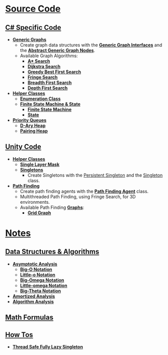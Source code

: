 # [Source Code](CSharpProjectUnity/Assets/_src)
## [C# Specific Code](CSharpProjectUnity/Assets/_src/_src%20C%23)
- [**Generic Graphs**](CSharpProjectUnity/Assets/_src/_src%20C%23/Generic%20Graphs)
    - Create graph data structures with the [**Generic Graph Interfaces**](CSharpProjectUnity/Assets/_src/_src%20C%23/Generic%20Graphs/Graph%20Interfaces) and the [**Abstract Generic Graph Nodes**](CSharpProjectUnity/Assets/_src/_src%20C%23/Generic%20Graphs/Abstract%20Graph%20Nodes).
    - Available Graph Algorithms:
      - [**A\* Search**](CSharpProjectUnity/Assets/_src/_src%20C%23/Generic%20Graphs/Graph%20Search/Dynamic%20Graph%20Searcher%20Algorithms/AStarSearch.cs)
      - [**Dijkstra Search**](CSharpProjectUnity/Assets/_src/_src%20C%23/Generic%20Graphs/Graph%20Search/Dynamic%20Graph%20Searcher%20Algorithms/DijkstraSearch.cs)
      - [**Greedy Best First Search**](CSharpProjectUnity/Assets/_src/_src%20C%23/Generic%20Graphs/Graph%20Search/Dynamic%20Graph%20Searcher%20Algorithms/GreedyBestFirstSearch.cs)
      - [**Fringe Search**](CSharpProjectUnity/Assets/_src/_src%20C%23/Generic%20Graphs/Graph%20Search/FringeSearch.cs)
      - [**Breadth First Search**](CSharpProjectUnity/Assets/_src/_src%20C%23/Generic%20Graphs/Graph%20Traversal/BreadthFirstSearch.cs)
      - [**Depth First Search**](CSharpProjectUnity/Assets/_src/_src%20C%23/Generic%20Graphs/Graph%20Traversal/DepthFirstSearch.cs)
- [**Helper Classes**](CSharpProjectUnity/Assets/_src/_src%20C%23/Helper%20Classes)
  - [**Enumeration Class**](CSharpProjectUnity/Assets/_src/_src%20C%23/Helper%20Classes/Enumeration%20Class)
  - [**Finite State Machine & State**](CSharpProjectUnity/Assets/_src/_src%20C%23/Helper%20Classes/Finite%20State%20Machine)
    - [**Finite State Machine**](CSharpProjectUnity/Assets/_src/_src%20C%23/Helper%20Classes/Finite%20State%20Machine/FiniteStateMachine.cs)
    - [**State**](CSharpProjectUnity/Assets/_src/_src%20C%23/Helper%20Classes/Finite%20State%20Machine/FiniteStateMachineState.cs)
- [**Priority Queues**](CSharpProjectUnity/Assets/_src/_src%20C%23/Priority%20Queues)
  - [**D-Ary Heap**](CSharpProjectUnity/Assets/_src/_src%20C%23/Priority%20Queues/D-Ary%20Heap)
  - [**Pairing Heap**](CSharpProjectUnity/Assets/_src/_src%20C%23/Priority%20Queues/Pairing%20Heap)
## [Unity Code](CSharpProjectUnity/Assets/_src/_src%20Unity)
- [**Helper Classes**](CSharpProjectUnity/Assets/_src/_src%20Unity/Helper%20Classes)
  - [**Single Layer Mask**](CSharpProjectUnity/Assets/_src/_src%20Unity/Helper%20Classes/Single%20Layer%20Mask)
  - [**Singletons**](CSharpProjectUnity/Assets/_src/_src%20Unity/Helper%20Classes/Singletons)
    - Create Singletons with the [Persistent Singleton](CSharpProjectUnity/Assets/_src/_src%20Unity/Helper%20Classes/Singletons/PersistentSingleton.cs) and the [Singleton](CSharpProjectUnity/Assets/_src/_src%20Unity/Helper%20Classes/Singletons/Singleton.cs) class.
- [**Path Finding**](CSharpProjectUnity/Assets/_src/_src%20Unity/Pathfinding)
    - Create path finding agents with the [**Path Finding Agent**](CSharpProjectUnity/Assets/_src/_src%20Unity/Pathfinding/PathFindingAgent.cs) class.
    - Multithreaded Path Finding, using Fringe Search, for 3D environments.
    - Available Path Finding [**Graphs**](CSharpProjectUnity/Assets/_src/_src%20Unity/Pathfinding/Graphs):
        - [**Grid Graph**](CSharpProjectUnity/Assets/_src/_src%20Unity/Pathfinding/Graphs/GridGraph.cs)
# [**Notes**](Notes)
## [**Data Structures & Algorithms**](Notes/Data%20Structures%20and%20Algorithms.md)
- [**Asymptotic Analysis**](Notes/Data%20Structures%20and%20Algorithms.md#asymptotic-analysis)
  - [**Big-O Notation**](Notes/Data%20Structures%20and%20Algorithms.md#o-notation)
  - [**Little-o Notation**](Notes/Data%20Structures%20and%20Algorithms.md#o-notation-1)
  - [**Big-Omega Notation**](Notes/Data%20Structures%20and%20Algorithms.md#ω-notation)
  - [**Little-omega Notation**](Notes/Data%20Structures%20and%20Algorithms.md#ω-notation-1)
  - [**Big-Theta Notation**](Notes/Data%20Structures%20and%20Algorithms.md#θ-notation)
- [**Amortized Analysis**](Notes/Data%20Structures%20and%20Algorithms.md#amortized-analysis)
- [**Algorithm Analysis**](Notes/Data%20Structures%20and%20Algorithms.md#algorithm-analysis)
## [**Math Formulas**]()
## [**How Tos**](Notes/How%20Tos.md)
- [**Thread Safe Fully Lazy Singleton**](Notes/HowTos.md#ThreadSafeFullyLazySingleton)
